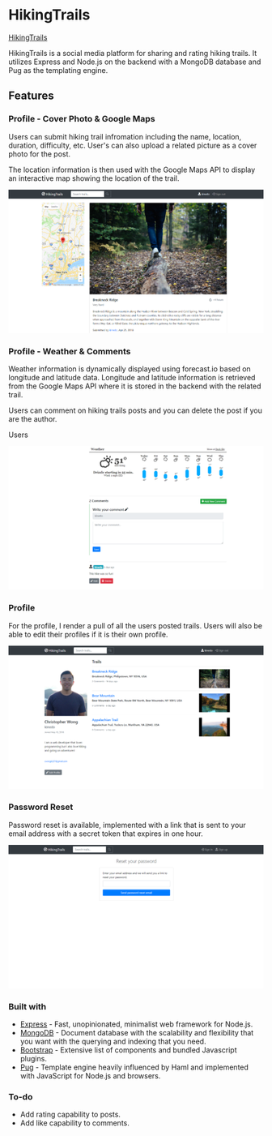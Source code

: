 # HikingTrails

[HikingTrails](http://quiet-springs-70745.herokuapp.com/)

HikingTrails is a social media platform for sharing and rating hiking trails. It utilizes Express and Node.js on the backend with a MongoDB database and Pug as the templating engine.

## Features

### Profile - Cover Photo & Google Maps

Users can submit hiking trail infromation including the name, location, duration, difficulty, etc. User's can also upload a related picture as a cover photo for the post.

The location information is then used with the Google Maps API to display an interactive map showing the location of the trail.

![Trail_Google_Maps](assets/img/trail.png)

### Profile - Weather & Comments

Weather information is dynamically displayed using forecast.io based on longitude and latitude data. Longitude and latitude information is retrieved from the Google Maps API where it is stored in the backend with the related trail.

Users can comment on hiking trails posts and you can delete the post if you are the author.

Users

![Weather](assets/img/weather.png)

### Profile

For the profile, I render a pull of all the users posted trails. Users will also be able to edit their profiles if it is their own profile.

![Dashbboard](assets/img/dashboard.png)

### Password Reset

Password reset is available, implemented with a link that is sent to your email address with a secret token that expires in one hour.

![Reset](assets/img/reset.png)

### Built with

* [Express](http://expressjs.com/) - Fast, unopinionated, minimalist web framework for Node.js.
* [MongoDB](https://www.mongodb.com/) - Document database with the scalability and flexibility that you want with the querying and indexing that you need.
* [Bootstrap](http://getbootstrap.com/) - Extensive list of components and bundled Javascript plugins.
* [Pug](https://github.com/pugjs/pug/) - Template engine heavily influenced by Haml and implemented with JavaScript for Node.js and browsers.

### To-do

* Add rating capability to posts.
* Add like capability to comments.
